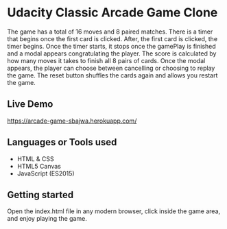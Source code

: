 # Udacity Classic Arcade Game Clone


The game has a total of 16 moves and 8 paired matches. There is a timer that begins once the first card is clicked. After, the first card is clicked, the timer begins. Once the timer starts, it stops once the gamePlay is finished and a modal appears congratulating the player. The score is calculated by how many moves it takes to finish all 8 pairs of cards. Once the modal appears, the player can choose between cancelling or choosing to replay the game. The reset button shuffles the cards again and allows you restart the game.

 ## Live Demo

https://arcade-game-sbajwa.herokuapp.com/

 ## Languages or Tools used

* HTML & CSS
* HTML5 Canvas
* JavaScript (ES2015)

## Getting started
Open the index.html file in any modern browser, click inside the game area, and enjoy playing the game.

 

 



